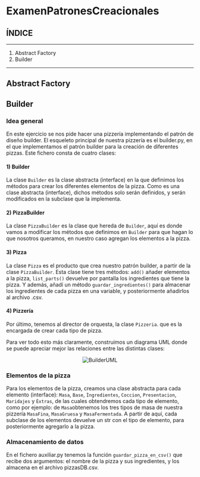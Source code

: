 # ExamenPatronesCreacionales

## ÍNDICE
---
1) Abstract Factory
2) Builder
---

## Abstract Factory

## Builder

### Idea general

En este ejercicio se nos pide hacer una pizzería implementando el patrón de diseño builder. El esqueleto principal de nuestra pizzería es el builder.py, en el que implementamos el patrón builder para la creación de diferentes pizzas. Este fichero consta de cuatro clases:

#### 1) Builder

La clase ```Builder``` es la clase abstracta (interface) en la que definimos los métodos para crear los diferentes elementos de la pizza. Como es una clase abstracta (interface), dichos métodos solo serán definidos, y serán modificados en la subclase que la implementa.

#### 2) PizzaBuilder

La clase ```PizzaBuilder``` es la clase que hereda de ```Builder```, aquí es donde vamos a modificar los métodos que definimos en ```Builder``` para que hagan lo que nosotros queramos, en nuestro caso agregan los elementos a la pizza.

#### 3) Pizza

La clase ```Pizza``` es el producto que crea nuestro patrón builder, a partir de la clase ```PizzaBuilder```. Esta clase tiene tres métodos: ```add()``` añader elementos a la pizza, ```list_parts()``` devuelve por pantalla los ingredientes que tiene la pizza. Y además, añadí un método ```guardar_ingredientes()``` para almacenar los ingredientes de cada pizza en una variable, y posteriormente añadirlos al archivo .csv.

#### 4) Pizzería

Por último, tenemos al director de orquesta, la clase ```Pizzeria```. que es la encargada de crear cada tipo de pizza.

Para ver todo esto más claramente, construimos un diagrama UML donde se puede apreciar mejor las relaciones entre las distintas clases:

<p align="center">
  <img src="https://github.com/pelahumi/ExamenPatronesCreacionales/assets/91721764/f965a62e-c7a2-43dd-9e12-d63fdc29d929" alt="BuilderUML">
</p>

### Elementos de la pizza

Para los elementos de la pizza, creamos una clase abstracta para cada elemento (interface): ```Masa```, ```Base```, ```Ìngredientes```, ```Coccion```, ```Presentacion```, ```Maridajes``` y ```Èxtras```, de las cuales obtendremos cada tipo de elemento, como por ejemplo: de ```Masa```obtenemos los tres tipos de masa de nuestra pizzería ```MasaFina```, ```MasaGruesa``` y ```MasaFermentada```. 
A partir de aquí, cada subclase de los elementos devuelve un str con el tipo de elemento, para posteriormente agregarlo a la pizza.

### Almacenamiento de datos

En el fichero auxiliar.py tenemos la función ```guardar_pizza_en_csv()``` que recibe dos argumentos: el nombre de la pizza y sus ingredientes, y los almacena en el archivo pizzasDB.csv.






